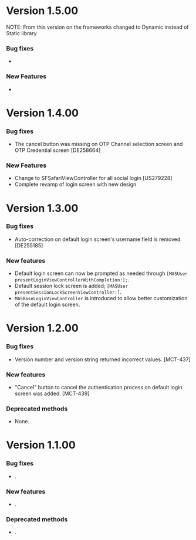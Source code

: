 # Version 1.5.00

NOTE: From this version on the frameworks changed to Dynamic instead of Static library

### Bug fixes
- 

### New Features
-  



# Version 1.4.00

### Bug fixes
- The cancel button was missing on OTP Channel selection screen and OTP Credential screen [DE258664]

### New Features
- Change to SFSafariViewController for all social login [US279228]
- Complete revamp of login screen with new design 


# Version 1.3.00

### Bug fixes
- Auto-correction on default login screen's username field is removed. [DE255185]

### New features
- Default login screen can now be prompted as needed through ```[MASUser presentLoginViewControllerWithCompletion:];```.
- Default session lock screen is added; ```[MASUser presentSessionLockScreenViewController:]```.
- ```MASBaseLoginViewController``` is introduced to allow better customization of the default login screen.

# Version 1.2.00

### Bug fixes

- Version number and version string returned incorrect values. [MCT-437]

### New features

- "Cancel" button to cancel the authentication process on default login screen was added. [MCT-439]

### Deprecated methods

- None.


# Version 1.1.00

### Bug fixes

- .

### New features

- .

### Deprecated methods

- .


 [mag]: https://docops.ca.com/mag
 [mas.ca.com]: http://mas.ca.com/
 [docs]: http://mas.ca.com/docs/
 [blog]: http://mas.ca.com/blog/

 [releases]: ../../releases
 [contributing]: /CONTRIBUTING.md
 [license-link]: /LICENSE

